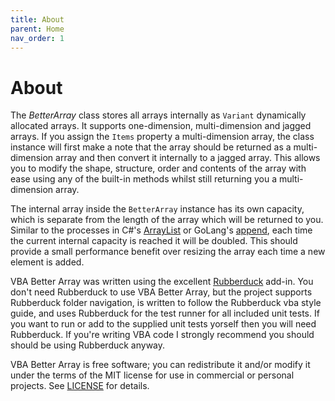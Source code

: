 ```yaml
---
title: About
parent: Home
nav_order: 1
---
```


# About

The *BetterArray* class stores all arrays internally as `Variant` dynamically allocated arrays. It supports one-dimension, multi-dimension and jagged arrays. If you assign the `Items` property a multi-dimension array, the class instance will first make a note that the array should be returned as a multi-dimension array and then convert it internally to a jagged array. This allows you to modify the shape, structure, order and contents of the array with ease using any of the built-in methods whilst still returning you a multi-dimension array.

The internal array inside the `BetterArray` instance has its own capacity, which is separate from the length of the array which will be returned to you. Similar to the processes in C#'s [ArrayList](https://docs.microsoft.com/en-us/dotnet/api/system.collections.arraylist?view=netframework-4.8) or GoLang's [append](https://golang.org/pkg/builtin/#append), each time the current internal capacity is reached it will be doubled. This should provide a small performance benefit over resizing the array each time a new element is added.

VBA Better Array was written using the excellent [Rubberduck](https://github.com/rubberduck-vba/Rubberduck) add-in. You don't need Rubberduck to use VBA Better Array, but the project supports Rubberduck folder navigation, is written to follow the Rubberduck vba style guide, and uses Rubberduck for the test runner for all included unit tests. If you want to run or add to the supplied unit tests yorself then you will need Rubberduck. If you're writing VBA code I strongly recommend you should should be using Rubberduck anyway.

VBA Better Array is free software; you can redistribute it and/or modify it under the terms of the MIT license for use in commercial or personal projects. See [LICENSE](https://github.com/Senipah/VBA-Better-Array/blob/master/LICENSE) for details.

